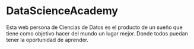 # DataScienceAcademy
Esta web persona de Ciencias de Datos es el producto de un sueño que tiene como objetivo hacer del mundo un lugar mejor. Donde todos puedan tener la oportunidad de aprender.
